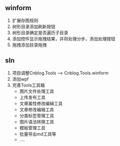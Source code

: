 ﻿## winform
1. 扩展存图规则
2. 树形目录添加刷新按钮
3. 树形目录确定是否遍历子目录
4. 添加控件显示拖拽结果，并将处理分步，添加处理按钮
5. 拖拽添加目录拖拽
 
## sln
1. 项目调整Cnblog.Tools --> Cnblog.Tools.winform
2. 添加wpf
3. 完善Tools工具箱
	* 图片文件处理工具
	* 上传发布工具
	* 文章属性修改编辑工具
	* 文章修改编辑工具
	* 分类标签管理工具
	* 图片语法转换工具
	* 模板管理工具
	* 批量导出md工具等
	* ....



